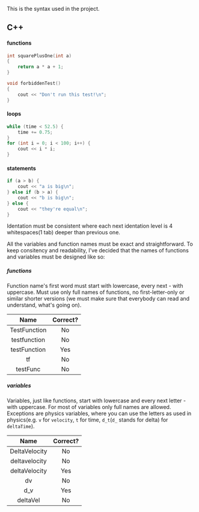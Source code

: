 This is the syntax used in the project.

## C++
#### functions
```c++
int squarePlusOne(int a)
{
	return a * a + 1;
}

void forbiddenTest()
{
	cout << "Don't run this test!\n";
}
```
#### loops
```c++
while (time < 52.5) {
	time += 0.75;
}
for (int i = 0; i < 100; i++) {
	cout << i * i;
}
```
#### statements
```c++
if (a > b) {
	cout << "a is big\n";
} else if (b > a) {
	cout << "b is big\n";
} else {
	cout << "they're equal\n";
}
```

Identation must be consistent where each next identation level is 4 whitespaces(1 tab) deeper than previous one.

All the variables and function names must be exact and straightforward. To keep consitency and readability, I've decided that the names of functions and variables must be designed like so:

##### functions
Function name's first word must start with lowercase, every next - with uppercase. Must use only full names of functions, no first-letter-only or similar shorter versions (we must make sure that everybody can read and understand, what's going on).

| Name         | Correct? |
|:------------:|:--------:|
| TestFunction | No       |
| testfunction | No       |
| testFunction | Yes      |
| tf           | No       |
| testFunc     | No       |

##### variables
Variables, just like functions, start with lowercase and every next letter - with uppercase. For most of variables only full names are allowed. Exceptions are physics variables, where you can use the letters as used in physics(e.g. `v` for `velocity`, `t` for time, `d_t`(`d_` stands for delta) for `deltaTime`).

| Name          | Correct? |
|:-------------:|:--------:|
| DeltaVelocity | No       |
| deltavelocity | No       |
| deltaVelocity | Yes      |
| dv            | No       |
| d_v           | Yes      |
| deltaVel      | No       |

